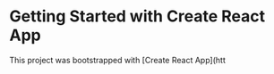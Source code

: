 # Getting Started with Create React App

This project was bootstrapped with [Create React App](htt












